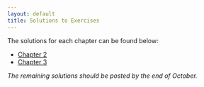 ```yaml
---
layout: default
title: Solutions to Exercises
---
```


The solutions for each chapter can be found below:

- [Chapter 2](chapter_2.html)
- [Chapter 3](chapter_3.html)

*The remaining solutions should be posted by the end of October.*
